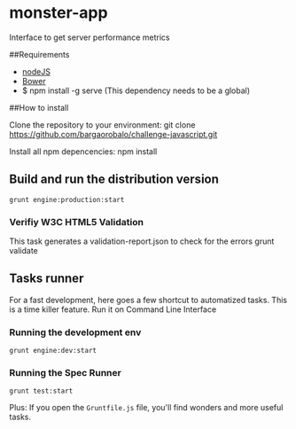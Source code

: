 monster-app
===========
Interface to get server performance metrics

##Requirements
* [nodeJS](http://nodejs.org/)
* [Bower](http://bower.io/)
* $ npm install -g serve (This dependency needs to be a global)

##How to install

Clone the repository to your environment:
    git clone https://github.com/bargaorobalo/challenge-javascript.git

Install all npm depencencies:
    npm install


## Build and run the distribution version
    grunt engine:production:start

### Verifiy W3C HTML5 Validation
This task generates a validation-report.json to check for the errors
    grunt validate


## Tasks runner
For a fast development, here goes a few shortcut to automatized tasks. This is a time killer feature. Run it on Command Line Interface

### Running the development env
    grunt engine:dev:start

### Running the Spec Runner
    grunt test:start


Plus: If you open the `Gruntfile.js` file, you'll find wonders and more useful tasks.


